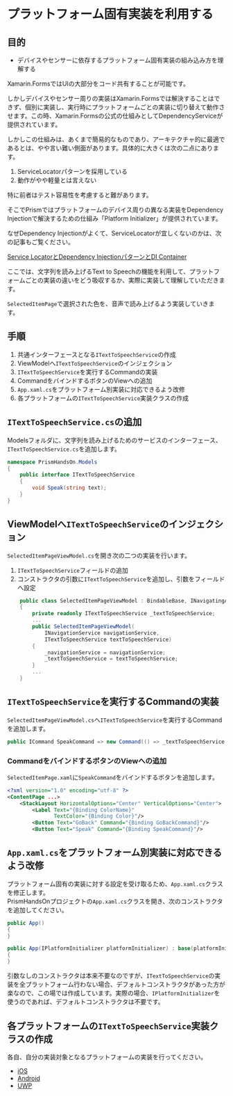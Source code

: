 # プラットフォーム固有実装を利用する

## 目的

* デバイスやセンサーに依存するプラットフォーム固有実装の組み込み方を理解する

Xamarin.FormsではUIの大部分をコード共有することが可能です。

しかしデバイスやセンサー周りの実装はXamarin.Formsでは解決することはできず、個別に実装し、実行時にプラットフォームごとの実装に切り替えて動作させます。この時、Xamarin.Formsの公式の仕組みとしてDependencyServiceが提供されています。

しかしこの仕組みは、あくまで簡易的なものであり、アーキテクチャ的に最適であるとは、やや言い難い側面があります。具体的に大きくは次の二点にあります。

1. ServiceLocatorパターンを採用している  
2. 動作がやや軽量とは言えない  

特に前者はテスト容易性を考慮すると難があります。

そこでPrismではプラットフォームのデバイス周りの異なる実装をDependency Injectionで解決するための仕組み「Platform Initializer」が提供されています。

なぜDependency Injectionがよくて、ServiceLocatorが宜しくないのかは、次の記事もご覧ください。

[Service LocatorとDependency InjectionパターンとDI Container](http://www.nuits.jp/entry/servicelocator-vs-dependencyinjection)

ここでは、文字列を読み上げるText to Speechの機能を利用して、プラットフォームごとの実装の違いをどう吸収するか、実際に実装して理解していただきます。

`SelectedItemPage`で選択された色を、音声で読み上げるよう実装していきます。

## 手順

1. 共通インターフェースとなる`ITextToSpeechService`の作成
2. ViewModelへ`ITextToSpeechService`のインジェクション
3. `ITextToSpeechService`を実行するCommandの実装
4. CommandをバインドするボタンのViewへの追加
5. `App.xaml.cs`をプラットフォーム別実装に対応できるよう改修
6. 各プラットフォームの`ITextToSpeechService`実装クラスの作成

## `ITextToSpeechService.cs`の追加  

Modelsフォルダに、文字列を読み上げるためのサービスのインターフェース、`ITextToSpeechService.cs`を追加します。

```cs
namespace PrismHandsOn.Models
{
    public interface ITextToSpeechService
    {
        void Speak(string text);
    }
}
```

## ViewModelへ`ITextToSpeechService`のインジェクション  

`SelectedItemPageViewModel.cs`を開き次の二つの実装を行います。

1. `ITextToSpeechService`フィールドの追加  
2. コンストラクタの引数に`ITextToSpeechService`を追加し、引数をフィールドへ設定  

```cs
    public class SelectedItemPageViewModel : BindableBase, INavigatingAware
    {
        private readonly ITextToSpeechService _textToSpeechService;
        ...
        public SelectedItemPageViewModel(
            INavigationService navigationService,
            ITextToSpeechService textToSpeechService)
        {
            _navigationService = navigationService;
            _textToSpeechService = textToSpeechService;
        }
        ...
    }

```

## `ITextToSpeechService`を実行するCommandの実装

`SelectedItemPageViewModel.cs`へ`ITextToSpeechService`を実行するCommandを追加します。

```cs
public ICommand SpeakCommand => new Command(() => _textToSpeechService.Speak(ColorName));
```

### CommandをバインドするボタンのViewへの追加

`SelectedItemPage.xaml`に`SpeakCommand`をバインドするボタンを追加します。

```xml
<?xml version="1.0" encoding="utf-8" ?>
<ContentPage ...>
    <StackLayout HorizontalOptions="Center" VerticalOptions="Center">
        <Label Text="{Binding ColorName}"
               TextColor="{Binding Color}"/>
        <Button Text="GoBack" Command="{Binding GoBackCommand}"/>
        <Button Text="Speak" Command="{Binding SpeakCommand}"/>
```

## `App.xaml.cs`をプラットフォーム別実装に対応できるよう改修  

プラットフォーム固有の実装に対する設定を受け取るため、`App.xaml.cs`クラスを修正します。  
PrismHandsOnプロジェクトの`App.xaml.cs`クラスを開き、次のコンストラクタを追加してください。  

```cs
public App()
{
}

public App(IPlatformInitializer platformInitializer) : base(platformInitializer)
{
}
```

引数なしのコンストラクタは本来不要なのですが、`ITextToSpeechService`の実装を全プラットフォーム行わない場合、デフォルトコンストラクタがあった方が楽なので、この場では作成しています。実際の場合、`IPlatformInitializer`を使うのであれば、デフォルトコンストラクタは不要です。

## 各プラットフォームの`ITextToSpeechService`実装クラスの作成

各自、自分の実装対象となるプラットフォームの実装を行ってください。

* [iOS](07-01-02-ITextToSpeechServiceの実装-iOS.md)  
* [Android](07-01-03-ITextToSpeechServiceの実装-Android.md)  
* [UWP](07-01-04-ITextToSpeechServiceの実装-UWP.md)  
